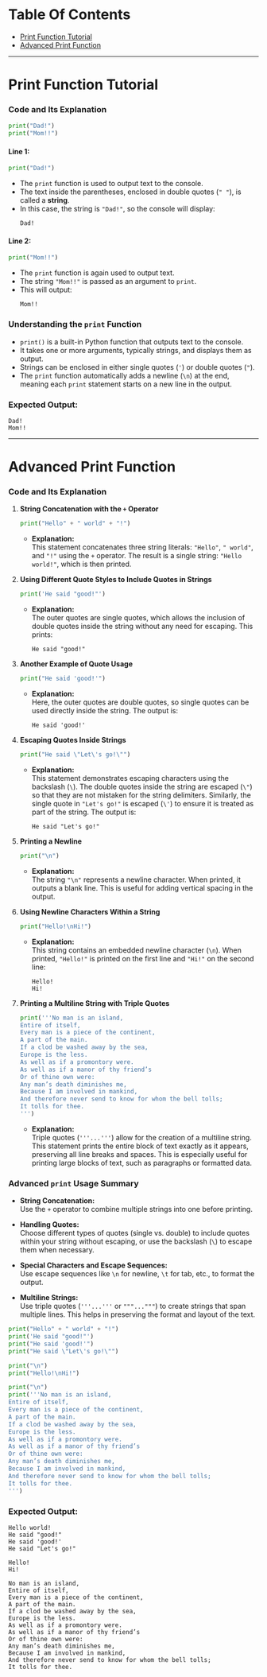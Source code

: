 # Table Of Contents

- [Print Function Tutorial](#print-function-tutorial)
- [Advanced Print Function](#advanced-print-function)

---

# Print Function Tutorial

### Code and Its Explanation

```python
print("Dad!")
print("Mom!!")
```

#### Line 1:
```python
print("Dad!")
```
- The `print` function is used to output text to the console.
- The text inside the parentheses, enclosed in double quotes (`" "`), is called a **string**.
- In this case, the string is `"Dad!"`, so the console will display:
  ```
  Dad!
  ```

#### Line 2:
```python
print("Mom!!")
```
- The `print` function is again used to output text.
- The string `"Mom!!"` is passed as an argument to `print`.
- This will output:
  ```
  Mom!!
  ```

### Understanding the `print` Function
- `print()` is a built-in Python function that outputs text to the console.
- It takes one or more arguments, typically strings, and displays them as output.
- Strings can be enclosed in either single quotes (`'`) or double quotes (`"`).
- The `print` function automatically adds a newline (`\n`) at the end, meaning each `print` statement starts on a new line in the output.

### Expected Output:
```
Dad!
Mom!!
```

---

# Advanced Print Function 

### Code and Its Explanation

1. **String Concatenation with the `+` Operator**

    ```python
    print("Hello" + " world" + "!")
    ```
    - **Explanation:**  
      This statement concatenates three string literals: `"Hello"`, `" world"`, and `"!"` using the `+` operator. The result is a single string: `"Hello world!"`, which is then printed.

2. **Using Different Quote Styles to Include Quotes in Strings**

    ```python
    print('He said "good!"')
    ```
    - **Explanation:**  
      The outer quotes are single quotes, which allows the inclusion of double quotes inside the string without any need for escaping. This prints:
      ```
      He said "good!"
      ```

3. **Another Example of Quote Usage**

    ```python
    print("He said 'good!'")
    ```
    - **Explanation:**  
      Here, the outer quotes are double quotes, so single quotes can be used directly inside the string. The output is:
      ```
      He said 'good!'
      ```

4. **Escaping Quotes Inside Strings**

    ```python
    print("He said \"Let\'s go!\"")
    ```
    - **Explanation:**  
      This statement demonstrates escaping characters using the backslash (`\`). The double quotes inside the string are escaped (`\"`) so that they are not mistaken for the string delimiters. Similarly, the single quote in `"Let's go!"` is escaped (`\'`) to ensure it is treated as part of the string. The output is:
      ```
      He said "Let's go!"
      ```

5. **Printing a Newline**

    ```python
    print("\n")
    ```
    - **Explanation:**  
      The string `"\n"` represents a newline character. When printed, it outputs a blank line. This is useful for adding vertical spacing in the output.

6. **Using Newline Characters Within a String**

    ```python
    print("Hello!\nHi!")
    ```
    - **Explanation:**  
      This string contains an embedded newline character (`\n`). When printed, `"Hello!"` is printed on the first line and `"Hi!"` on the second line:
      ```
      Hello!
      Hi!
      ```

7. **Printing a Multiline String with Triple Quotes**

    ```python
    print('''No man is an island,
    Entire of itself,
    Every man is a piece of the continent,
    A part of the main.
    If a clod be washed away by the sea,
    Europe is the less.
    As well as if a promontory were.
    As well as if a manor of thy friend’s
    Or of thine own were:
    Any man’s death diminishes me,
    Because I am involved in mankind,
    And therefore never send to know for whom the bell tolls;
    It tolls for thee.
    ''')
    ```
    - **Explanation:**  
      Triple quotes (`'''...'''`) allow for the creation of a multiline string. This statement prints the entire block of text exactly as it appears, preserving all line breaks and spaces. This is especially useful for printing large blocks of text, such as paragraphs or formatted data.

### Advanced `print` Usage Summary

- **String Concatenation:**  
  Use the `+` operator to combine multiple strings into one before printing.

- **Handling Quotes:**  
  Choose different types of quotes (single vs. double) to include quotes within your string without escaping, or use the backslash (`\`) to escape them when necessary.

- **Special Characters and Escape Sequences:**  
  Use escape sequences like `\n` for newline, `\t` for tab, etc., to format the output.

- **Multiline Strings:**  
  Use triple quotes (`'''...'''` or `"""..."""`) to create strings that span multiple lines. This helps in preserving the format and layout of the text.

```python
print("Hello" + " world" + "!")
print('He said "good!"')
print("He said 'good!'")
print("He said \"Let\'s go!\"")

print("\n")
print("Hello!\nHi!")

print("\n")
print('''No man is an island,
Entire of itself,
Every man is a piece of the continent,
A part of the main.
If a clod be washed away by the sea,
Europe is the less.
As well as if a promontory were.
As well as if a manor of thy friend’s
Or of thine own were:
Any man’s death diminishes me,
Because I am involved in mankind,
And therefore never send to know for whom the bell tolls;
It tolls for thee.
''')
```

### Expected Output:
```
Hello world!
He said "good!"
He said 'good!'
He said "Let's go!"

Hello!
Hi!

No man is an island,
Entire of itself,
Every man is a piece of the continent,
A part of the main.
If a clod be washed away by the sea,
Europe is the less.
As well as if a promontory were.
As well as if a manor of thy friend’s
Or of thine own were:
Any man’s death diminishes me,
Because I am involved in mankind,
And therefore never send to know for whom the bell tolls;
It tolls for thee.
```
